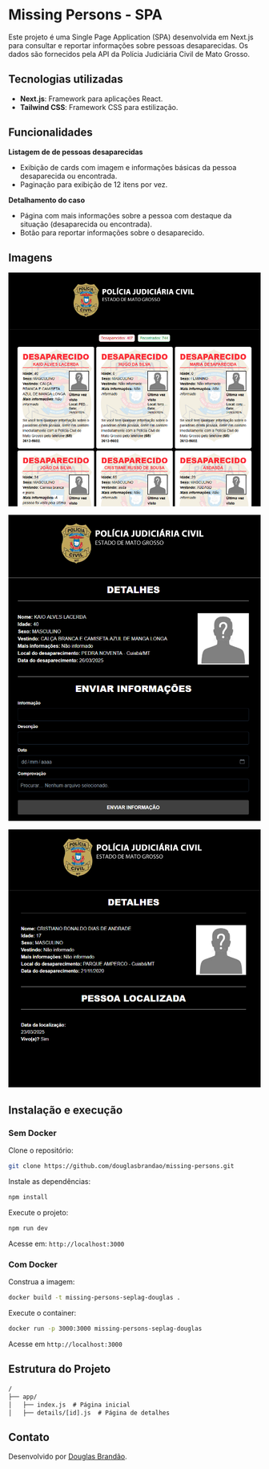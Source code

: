 # Missing Persons - SPA
Este projeto é uma Single Page Application (SPA) desenvolvida em Next.js para consultar e reportar informações sobre pessoas desaparecidas. Os dados são fornecidos pela API da Polícia Judiciária Civil de Mato Grosso.

## Tecnologias utilizadas
- **Next.js**: Framework para aplicações React.
- **Tailwind CSS**: Framework CSS para estilização.

## Funcionalidades

**Listagem de de pessoas desaparecidas**
- Exibição de cards com imagem e informações básicas da pessoa desaparecida ou encontrada.
- Paginação para exibição de 12 itens por vez.

**Detalhamento do caso**
- Página com mais informações sobre a pessoa com destaque da situação (desaparecida ou encontrada).
- Botão para reportar informações sobre o desaparecido.

## Imagens

![Home](/docs/img/home.png)

![Detail Missing Person](/docs/img/detail-missing-person.png)

![Detail Found Person](/docs/img/detail-found-person.png)

## Instalação e execução

### Sem Docker

Clone o repositório:
```sh
git clone https://github.com/douglasbrandao/missing-persons.git
```
Instale as dependências:
```sh
npm install
```
Execute o projeto:
```sh
npm run dev
```
Acesse em: `http://localhost:3000`

### Com Docker
Construa a imagem:
```sh
docker build -t missing-persons-seplag-douglas .
```

Execute o container:
```sh
docker run -p 3000:3000 missing-persons-seplag-douglas
```
Acesse em `http://localhost:3000`

## Estrutura do Projeto
```
/
├── app/
│   ├── index.js  # Página inicial
│   ├── details/[id].js  # Página de detalhes
```
## Contato
Desenvolvido por [Douglas Brandão](https://github.com/douglasbrandao).
